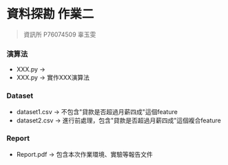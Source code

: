 # 資料探勘 作業二    
> 資訊所 P76074509 辜玉雯

### 演算法
- XXX.py -> 
- XXX.py -> 實作XXX演算法
### Dataset
- dataset1.csv -> 不包含"貸款是否超過月薪四成"這個feature
- dataset2.csv -> 進行前處理，包含"貸款是否超過月薪四成"這個複合feature
### Report
- Report.pdf -> 包含本次作業環境、實驗等報告文件
